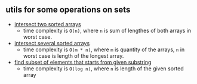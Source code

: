 ## utils for some operations on sets

 * [intersect two sorted arrays](https://github.com/surr-name/sets-utils/tree/master/bin/intersectTwoSortedArrays)
    * time complexity is `O(n)`, where `n` is sum of lengthes of both arrays in worst case.
 * [intersect several sorted arrays](https://github.com/surr-name/sets-utils/tree/master/bin/intersectSeveralSortedArrays)
    * time complexity is `O(m * n)`, where `m` is quantity of the arrays, `n` in worst case is length of the longest array.
 * [find subset of elements that starts from given substring](https://github.com/surr-name/sets-utils/tree/master/bin/findSubsetIncludingSubstringFromWordStart)
    * time complexity is `O(log n)`, where `n` is length of the given sorted array
